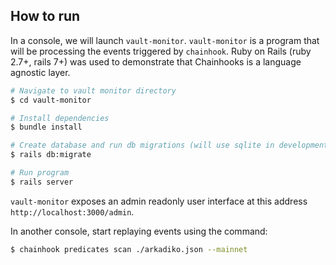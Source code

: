 
## How to run

In a console, we will launch `vault-monitor`. `vault-monitor` is a program that will be processing the events triggered by `chainhook`. Ruby on Rails (ruby 2.7+, rails 7+) was used to demonstrate that Chainhooks is a language agnostic layer. 

```bash
# Navigate to vault monitor directory
$ cd vault-monitor

# Install dependencies
$ bundle install

# Create database and run db migrations (will use sqlite in development mode)
$ rails db:migrate

# Run program
$ rails server
```

`vault-monitor` exposes an admin readonly user interface at this address `http://localhost:3000/admin`.

In another console, start replaying events using the command:

```bash
$ chainhook predicates scan ./arkadiko.json --mainnet
```
